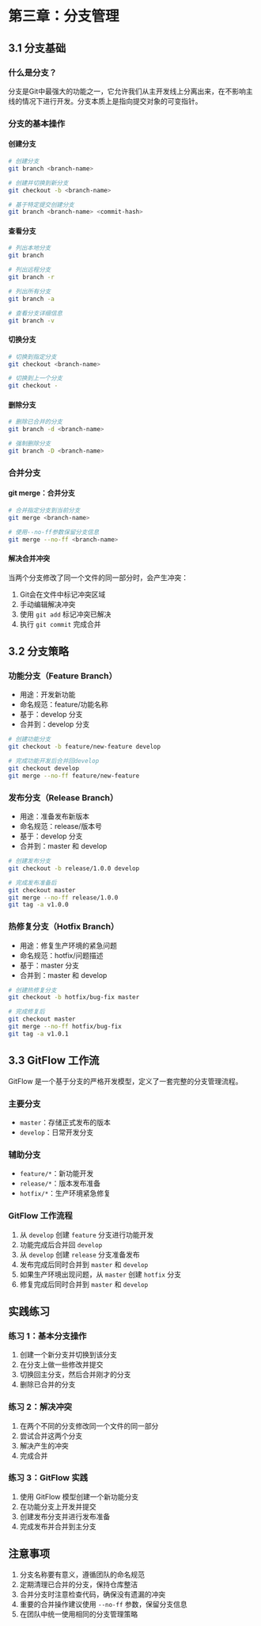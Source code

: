 # 第三章：分支管理

## 3.1 分支基础

### 什么是分支？
分支是Git中最强大的功能之一，它允许我们从主开发线上分离出来，在不影响主线的情况下进行开发。分支本质上是指向提交对象的可变指针。

### 分支的基本操作

#### 创建分支
```bash
# 创建分支
git branch <branch-name>

# 创建并切换到新分支
git checkout -b <branch-name>

# 基于特定提交创建分支
git branch <branch-name> <commit-hash>
```

#### 查看分支
```bash
# 列出本地分支
git branch

# 列出远程分支
git branch -r

# 列出所有分支
git branch -a

# 查看分支详细信息
git branch -v
```

#### 切换分支
```bash
# 切换到指定分支
git checkout <branch-name>

# 切换到上一个分支
git checkout -
```

#### 删除分支
```bash
# 删除已合并的分支
git branch -d <branch-name>

# 强制删除分支
git branch -D <branch-name>
```

### 合并分支

#### git merge：合并分支
```bash
# 合并指定分支到当前分支
git merge <branch-name>

# 使用--no-ff参数保留分支信息
git merge --no-ff <branch-name>
```

#### 解决合并冲突
当两个分支修改了同一个文件的同一部分时，会产生冲突：
1. Git会在文件中标记冲突区域
2. 手动编辑解决冲突
3. 使用 `git add` 标记冲突已解决
4. 执行 `git commit` 完成合并

## 3.2 分支策略

### 功能分支（Feature Branch）
- 用途：开发新功能
- 命名规范：feature/功能名称
- 基于：develop 分支
- 合并到：develop 分支
```bash
# 创建功能分支
git checkout -b feature/new-feature develop

# 完成功能开发后合并回develop
git checkout develop
git merge --no-ff feature/new-feature
```

### 发布分支（Release Branch）
- 用途：准备发布新版本
- 命名规范：release/版本号
- 基于：develop 分支
- 合并到：master 和 develop
```bash
# 创建发布分支
git checkout -b release/1.0.0 develop

# 完成发布准备后
git checkout master
git merge --no-ff release/1.0.0
git tag -a v1.0.0
```

### 热修复分支（Hotfix Branch）
- 用途：修复生产环境的紧急问题
- 命名规范：hotfix/问题描述
- 基于：master 分支
- 合并到：master 和 develop
```bash
# 创建热修复分支
git checkout -b hotfix/bug-fix master

# 完成修复后
git checkout master
git merge --no-ff hotfix/bug-fix
git tag -a v1.0.1
```

## 3.3 GitFlow 工作流

GitFlow 是一个基于分支的严格开发模型，定义了一套完整的分支管理流程。

### 主要分支
- `master`：存储正式发布的版本
- `develop`：日常开发分支

### 辅助分支
- `feature/*`：新功能开发
- `release/*`：版本发布准备
- `hotfix/*`：生产环境紧急修复

### GitFlow 工作流程
1. 从 `develop` 创建 `feature` 分支进行功能开发
2. 功能完成后合并回 `develop`
3. 从 `develop` 创建 `release` 分支准备发布
4. 发布完成后同时合并到 `master` 和 `develop`
5. 如果生产环境出现问题，从 `master` 创建 `hotfix` 分支
6. 修复完成后同时合并到 `master` 和 `develop`

## 实践练习

### 练习 1：基本分支操作
1. 创建一个新分支并切换到该分支
2. 在分支上做一些修改并提交
3. 切换回主分支，然后合并刚才的分支
4. 删除已合并的分支

### 练习 2：解决冲突
1. 在两个不同的分支修改同一个文件的同一部分
2. 尝试合并这两个分支
3. 解决产生的冲突
4. 完成合并

### 练习 3：GitFlow 实践
1. 使用 GitFlow 模型创建一个新功能分支
2. 在功能分支上开发并提交
3. 创建发布分支并进行发布准备
4. 完成发布并合并到主分支

## 注意事项
1. 分支名称要有意义，遵循团队的命名规范
2. 定期清理已合并的分支，保持仓库整洁
3. 合并分支时注意检查代码，确保没有遗漏的冲突
4. 重要的合并操作建议使用 `--no-ff` 参数，保留分支信息
5. 在团队中统一使用相同的分支管理策略
